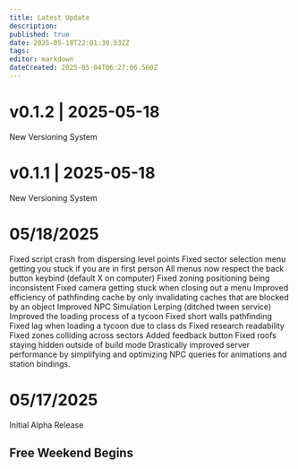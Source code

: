 ```yaml
---
title: Latest Update
description: 
published: true
date: 2025-05-18T22:01:30.532Z
tags: 
editor: markdown
dateCreated: 2025-05-04T06:27:06.560Z
---
```

# v0.1.2 | 2025-05-18

New Versioning System

# v0.1.1 | 2025-05-18

New Versioning System





# 05/18/2025
Fixed script crash from dispersing level points
Fixed sector selection menu getting you stuck if you are in first person
All menus now respect the back button keybind (default X on computer)
Fixed zoning positioning being inconsistent
Fixed camera getting stuck when closing out a menu
Improved efficiency of pathfinding cache by only invalidating caches that are blocked by an object
Improved NPC Simulation Lerping (ditched tween service)
Improved the loading process of a tycoon
Fixed short walls pathfinding
Fixed lag when loading a tycoon due to class ds
Fixed research readability
Fixed zones colliding across sectors
Added feedback button
Fixed roofs staying hidden outside of build mode
Drastically improved server performance by simplifying and optimizing NPC queries for animations and station bindings.

# 05/17/2025
Initial Alpha Release

## Free Weekend Begins
